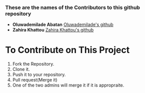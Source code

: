 ### These are the names of the Contributors to this github repository

* **Oluwademilade Abatan** [Oluwademilade's github](https://github.com/Demilade362)
* **Zahira Khattou** [Zahira Khattou's github](https://github.com/Sapphyruss)
# To Contribute on This Project
1. Fork the Repository.
2. Clone it.
3. Push it to your repository.
4. Pull request(Merge it)
5. One of the two admins will merge it if it is appropraite.
